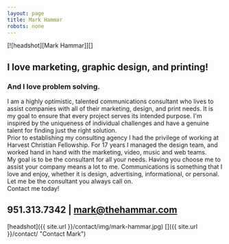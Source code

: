 ```yaml
---
layout: page
title: Mark Hammar
robots: none
---
```

[![headshot][Mark Hammar]][]
## I love marketing, graphic design, and printing!  
### And I love problem solving.  
I am a highly optimistic, talented communications consultant who lives to assist companies with all of their marketing, design, and print needs. It is my goal to ensure that every project serves its intended purpose. I'm inspired by the uniqueness of individual challenges and have a genuine talent for finding just the right solution.  
Prior to establishing my consulting agency I had the privilege of working at Harvest Christian Fellowship. For 17 years I managed the design team, and worked hand in hand with the marketing, video, music and web teams.  
My goal is to be the consultant for all your needs. Having you choose me to assist your company means a lot to me. Communications is something that I love and enjoy, whether it is design, advertising, informational, or personal. Let me be the consultant you always call on.  
Contact me today!  
## 951.313.7342 | mark@thehammar.com
[headshot]({{ site.url }}/contact/img/mark-hammar.jpg)
[]({{ site.url }}/contact/ "Contact Mark")
